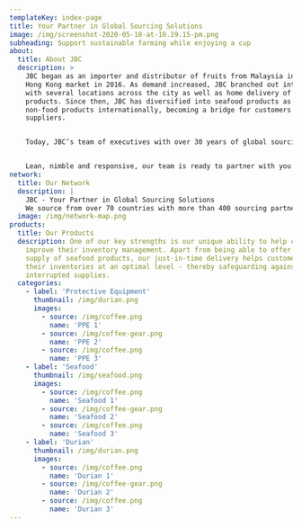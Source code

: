 ```yaml
---
templateKey: index-page
title: Your Partner in Global Sourcing Solutions
image: /img/screenshot-2020-05-18-at-10.19.15-pm.png
subheading: Support sustainable farming while enjoying a cup
about:
  title: About JBC
  description: >
    JBC began as an importer and distributor of fruits from Malaysia into the
    Hong Kong market in 2016. As demand increased, JBC branched out into retail
    with several locations across the city as well as home delivery of its
    products. Since then, JBC has diversified into seafood products as well as
    non-food products internationally, becoming a bridge for customers and
    suppliers. 


    Today, JBC’s team of executives with over 30 years of global sourcing and processing experience is uniquely positioned to serve the diverse needs of an international clientele in both food and non-food sectors. Each customer is unique and is focused on its own set of opportunities. With our extensive knowledge in sourcing, processing, R&D, Quality Control, and supply chain management, we work hand in hand with you to help you capitalize on, and profit from those opportunities.


    Lean, nimble and responsive, our team is ready to partner with you to help grow your business.
network:
  title: Our Network
  description: |
    JBC - Your Partner in Global Sourcing Solutions
    We source from over 70 countries with more than 400 sourcing partners
  image: /img/network-map.png
products:
  title: Our Products
  description: One of our key strengths is our unique ability to help customers
    improve their inventory management. Apart from being able to offer a stable
    supply of seafood products, our just-in-time delivery helps customers keep
    their inventories at an optimal level - thereby safeguarding against
    interrupted supplies.
  categories:
    - label: 'Protective Equipment'
      thumbnail: /img/durian.png
      images:
        - source: /img/coffee.png
          name: 'PPE 1'
        - source: /img/coffee-gear.png
          name: 'PPE 2'
        - source: /img/coffee.png
          name: 'PPE 3'
    - label: 'Seafood'
      thumbnail: /img/seafood.png
      images:
        - source: /img/coffee.png
          name: 'Seafood 1'
        - source: /img/coffee-gear.png
          name: 'Seafood 2'
        - source: /img/coffee.png
          name: 'Seafood 3'
    - label: 'Durian'
      thumbnail: /img/durian.png
      images:
        - source: /img/coffee.png
          name: 'Durian 1'
        - source: /img/coffee-gear.png
          name: 'Durian 2'
        - source: /img/coffee.png
          name: 'Durian 3'
---
```

